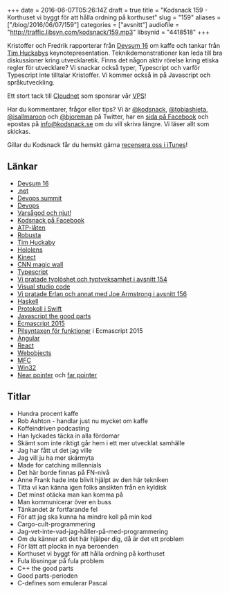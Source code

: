 +++
date = 2016-06-07T05:26:14Z
draft = true
title = "Kodsnack 159 - Korthuset vi byggt för att hålla ordning på korthuset"
slug = "159"
aliases = ["/blog/2016/06/07/159"]
categories = ["avsnitt"]
audiofile = "http://traffic.libsyn.com/kodsnack/159.mp3"
libsynid = "4418518"
+++

Kristoffer och Fredrik rapporterar från  [Devsum 16](http://www.devsum.se/) om kaffe och tankar från [Tim Huckabys](http://www.timhuckaby.com/) keynotepresentation. Teknikdemonstrationer kan leda till bra diskussioner kring utvecklaretik. Finns det någon aktiv rörelse kring etiska regler för utvecklare? Vi snackar också typer, Typescript och varför Typescript inte tilltalar Kristoffer. Vi kommer också in på Javascript och språkutveckling.

Ett stort tack till [Cloudnet](http://www.cloudnet.se) som sponsrar vår [VPS](http://en.wikipedia.org/wiki/Virtual_private_server)!

Har du kommentarer, frågor eller tips? Vi är [@kodsnack](https://www.twitter.com/kodsnack), [@tobiashieta](https://www.twitter.com/tobiashieta), [@isallmaroon](https://www.twitter.com/isallmaroon) och [@bjoreman](https://www.twitter.com/bjoreman) på Twitter, har en [sida på Facebook](https://www.facebook.com/kodsnack) och epostas på [info@kodsnack.se](mailto:info@kodsnack.se) om du vill skriva längre. Vi läser allt som skickas.

Gillar du Kodsnack får du hemskt gärna [recensera oss i iTunes](http://itunes.apple.com/se/podcast/kodsnack/id561631498?l=en)!

## Länkar ##
* [Devsum 16](http://www.devsum.se/)
* [.net](https://en.wikipedia.org/wiki/.NET_Framework)
* [Devops summit](http://techworld.event.idg.se/event/devops-summit-2016/)
* [Devops](https://en.wikipedia.org/wiki/DevOps)
* [Varsågod och njut!](http://hitchhikersguidetoearth.wikia.com/wiki/Sirius_Cybernetics_Corporation)
* [Kodsnack på Facebook](https://www.facebook.com/kodsnack)
* [ATP-låten](https://www.youtube.com/watch?v=iCXItGrjqrw)
* [Robusta](https://en.wikipedia.org/wiki/Robusta_coffee)
* [Tim Huckaby](http://www.timhuckaby.com/)
* [Hololens](https://en.wikipedia.org/wiki/Microsoft_HoloLens)
* [Kinect](https://en.wikipedia.org/wiki/Kinect)
* [CNN magic wall](https://en.wikipedia.org/wiki/Multi-Touch_Collaboration_Wall)
* [Typescript](https://en.wikipedia.org/wiki/TypeScript)
* [Vi pratade typlöshet och typtveksamhet i avsnitt 154](http://kodsnack.se/154/)
* [Visual studio code](https://en.wikipedia.org/wiki/Visual_Studio_Code)
* [Vi pratade Erlan och annat med Joe Armstrong i avsnitt 156](http://kodsnack.se/156/)
* [Haskell](https://en.wikipedia.org/wiki/Haskell_%28programming_language%29)
* [Protokoll i Swift](https://developer.apple.com/library/ios/documentation/Swift/Conceptual/Swift_Programming_Language/Protocols.html)
* [Javascript the good parts](http://shop.oreilly.com/product/9780596517748.do)
* [Ecmascript 2015](http://es6-features.org/#Constants)
* [Pilsyntaxen för funktioner](http://es6-features.org/#ExpressionBodies) i Ecmascript 2015
* [Angular](https://en.wikipedia.org/wiki/AngularJS)
* [React](https://en.wikipedia.org/wiki/React_%28JavaScript_library%29)
* [Webobjects](https://en.wikipedia.org/wiki/WebObjects)
* [MFC](https://en.wikipedia.org/wiki/Microsoft_Foundation_Class_Library)
* [Win32](https://en.wikipedia.org/wiki/Windows_API)
* [Near pointer](https://en.wikipedia.org/wiki/Intel_Memory_Model#Pointer_sizes) och [far pointer](https://en.wikipedia.org/wiki/Far_pointer)

## Titlar ##
* Hundra procent kaffe
* Rob Ashton - handlar just nu mycket om kaffe
* Koffeindriven podcasting
* Han lyckades täcka in alla fördomar
* Skämt som inte riktigt går hem i ett mer utvecklat samhälle
* Jag har fått ut det jag ville
* Jag vill ju ha mer skärmyta
* Made for catching millennials
* Det här borde finnas på FN-nivå
* Anne Frank hade inte blivit hjälpt av den här tekniken
* Titta vi kan känna igen folks ansikten från en kyldisk
* Det minst otäcka man kan komma på
* Man kommunicerar över en buss
* Tänkandet är fortfarande fel
* För att jag ska kunna ha mindre koll på min kod
* Cargo-cult-programmering
* Jag-vet-inte-vad-jag-håller-på-med-programmering
* Om du känner att det här hjälper dig, då är det ett problem
* För lätt att plocka in nya beroenden
* Korthuset vi byggt för att hålla ordning på korthuset
* Fula lösningar på fula problem
* C++ the good parts
* Good parts-perioden
* C-defines som emulerar Pascal